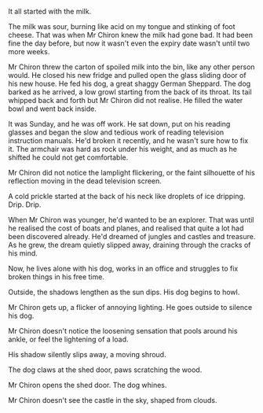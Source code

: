 It all started with the milk.

The milk was sour, burning like acid on my tongue and stinking of foot cheese. That was when Mr Chiron knew the milk had gone bad. It had been fine the day before, but now it wasn't even the expiry date wasn't until two more weeks.

Mr Chiron threw the carton of spoiled milk into the bin, like any other person would. He closed his new fridge and pulled open the glass sliding door of his new house. He fed his dog, a great shaggy German Sheppard. The dog barked as he arrived, a low growl starting from the back of its throat. Its tail whipped back and forth but Mr Chiron did not realise. He filled the water bowl and went back inside.

It was Sunday, and he was off work. He sat down, put on his reading glasses and began the slow and tedious work of reading television instruction manuals. He'd broken it recently, and he wasn't sure how to fix it. The armchair was hard as rock under his weight, and as much as he shifted he could not get comfortable.

Mr Chiron did not notice the lamplight flickering, or the faint silhouette of his reflection moving in the dead television screen.

A cold prickle started at the back of his neck like droplets of ice dripping. Drip. Drip.

When Mr Chiron was younger, he'd wanted to be an explorer. That was until he realised the cost of boats and planes, and realised that quite a lot had been discovered already. He'd dreamed of jungles and castles and treasure. As he grew, the dream quietly slipped away, draining through the cracks of his mind.

Now, he lives alone with his dog, works in an office and struggles to fix broken things in his free time.

Outside, the shadows lengthen as the sun dips. His dog begins to howl.

Mr Chiron gets up, a flicker of annoying lighting. He goes outside to silence his dog.

Mr Chiron doesn't notice the loosening sensation that pools around his ankle, or feel the lightening of a load.

His shadow silently slips away, a moving shroud.

The dog claws at the shed door, paws scratching the wood.

Mr Chiron opens the shed door. The dog whines.

Mr Chiron doesn't see the castle in the sky, shaped from clouds.
